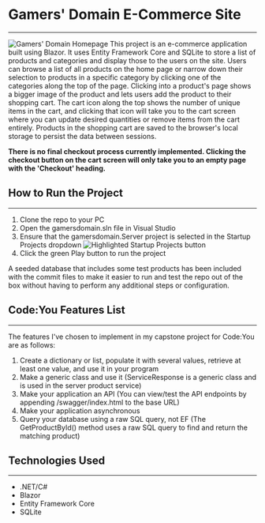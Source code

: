 # Gamers' Domain E-Commerce Site
---
![Gamers' Domain Homepage](https://cdn.discordapp.com/attachments/1090349167890669578/1179668663691903036/gd-home-page.jpg?ex=657a9f0e&is=65682a0e&hm=16ea64f72b6ed900ff3b6f94ae8e210dc26edb0bb70a74e43e6a1d91e2a2a109&)
This project is an e-commerce application built using Blazor. It uses Entity Framework Core and SQLite to store a list of products and categories and display those to the users on the site. Users can browse a list of all products on the home page or narrow down their selection to products in a specific category by clicking one of the categories along the top of the page. Clicking into a product's page shows a bigger image of the product and lets users add the product to their shopping cart. The cart icon along the top shows the number of unique items in the cart, and clicking that icon will take you to the cart screen where you can update desired quantities or remove items from the cart entirely. Products in the shopping cart are saved to the browser's local storage to persist the data between sessions.

**There is no final checkout process currently implemented. Clicking the checkout button on the cart screen will only take you to an empty page with the 'Checkout' heading.**

## How to Run the Project
---
1. Clone the repo to your PC
2. Open the gamersdomain.sln file in Visual Studio
3. Ensure that the gamersdomain.Server project is selected in the Startup Projects dropdown ![Highlighted Startup Projects button](https://cdn.discordapp.com/attachments/1090349167890669578/1179673085704667146/startup.png?ex=657aa32c&is=65682e2c&hm=724987cb17ba8b91f08ac9627d9a97c05bb8298b3db5c753a2120d105799e3ca&)
4. Click the green Play button to run the project

A seeded database that includes some test products has been included with the commit files to make it easier to run and test the repo out of the box without having to perform any additional steps or configuration.

## Code:You Features List
---
The features I've chosen to implement in my capstone project for Code:You are as follows:

1. Create a dictionary or list, populate it with several values, retrieve at least one value, and use it in your program
2. Make a generic class and use it (ServiceResponse is a generic class and is used in the server product service)
3. Make your application an API (You can view/test the API endpoints by appending /swagger/index.html to the base URL)
4. Make your application asynchronous
5. Query your database using a raw SQL query, not EF (The GetProductById() method uses a raw SQL query to find and return the matching product)


## Technologies Used
---
* .NET/C#
* Blazor
* Entity Framework Core
* SQLite
